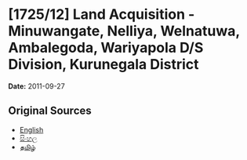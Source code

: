 # [1725/12] Land Acquisition - Minuwangate, Nelliya, Welnatuwa, Ambalegoda, Wariyapola D/S Division, Kurunegala District

**Date:** 2011-09-27

## Original Sources

- [English](https://documents.gov.lk/view/extra-gazettes/2011/9/1725-12_E.pdf)
- [සිංහල](https://documents.gov.lk/view/extra-gazettes/2011/9/1725-12_S.pdf)
- [தமிழ்](https://documents.gov.lk/view/extra-gazettes/2011/9/1725-12_T.pdf)
